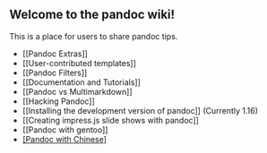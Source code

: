 ## Welcome to the pandoc wiki!

This is a place for users to share pandoc tips.

- [[Pandoc Extras]]
- [[User-contributed templates]]
- [[Pandoc Filters]]
- [[Documentation and Tutorials]]
- [[Pandoc vs Multimarkdown]]
- [[Hacking Pandoc]]
- [[Installing the development version of pandoc]] (Currently 1.16)
- [[Creating impress.js slide shows with pandoc]]
- [[Pandoc with gentoo]]
- [[Pandoc with Chinese]](简体中文)
